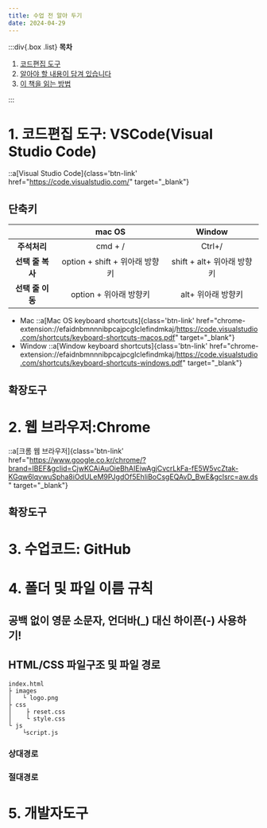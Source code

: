 ```yaml
---
title: 수업 전 알아 두기
date: 2024-04-29
---
```


:::div{.box .list}
**목차**

1. [코드편집 도구](/html-css/chapter01/hello)
2. [알아야 할 내용이 담겨 있습니다](/html-css/chapter01/content)
3. [이 책을 읽는 방법](/html-css/chapter01/how-to-read)

:::

# 1. 코드편집 도구: VSCode(Visual Studio Code)

::a[Visual Studio Code]{class='btn-link' href="https://code.visualstudio.com/" target="\_blank"}

## 단축키

|                  |             mac OS             |           Window           |
| :--------------: | :----------------------------: | :------------------------: |
|   **주석처리**   |            cmd + /             |           Ctrl+/           |
| **선택 줄 복사** | option + shift + 위아래 방향키 | shift + alt+ 위아래 방향키 |
| **선택 줄 이동** |     option + 위아래 방향키     |     alt+ 위아래 방향키     |

- Mac
  ::a[Mac OS keyboard shortcuts]{class='btn-link' href="chrome-extension://efaidnbmnnnibpcajpcglclefindmkaj/https://code.visualstudio.com/shortcuts/keyboard-shortcuts-macos.pdf" target="\_blank"}
- Window
  ::a[Window keyboard shortcuts]{class='btn-link' href="chrome-extension://efaidnbmnnnibpcajpcglclefindmkaj/https://code.visualstudio.com/shortcuts/keyboard-shortcuts-windows.pdf" target="\_blank"}

## 확장도구

# 2. 웹 브라우저:Chrome

::a[크롬 웹 브라우저]{class='btn-link' href="https://www.google.co.kr/chrome/?brand=IBEF&gclid=CjwKCAiAuOieBhAIEiwAgjCvcrLkFa-fE5W5vcZtak-KGqw6lqvwuSpha8iOdULeM9PJgdOf5EhliBoCsgEQAvD_BwE&gclsrc=aw.ds" target="\_blank"}

## 확장도구

# 3. 수업코드: GitHub

# 4. 폴더 및 파일 이름 규칙

## 공백 없이 영문 소문자, 언더바(\_) 대신 하이픈(-) 사용하기!

## HTML/CSS 파일구조 및 파일 경로

```
index.html
├ images
│	└ logo.png
├ css
│	 ├ reset.css
│	 └ style.css
└ js
	└script.js
```

### 상대경로

### 절대경로

# 5. 개발자도구
